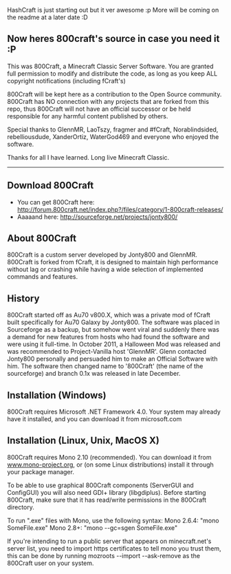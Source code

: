 HashCraft is just starting out but it ver awesome :p
More will be coming on the readme at a later date :D






Now heres 800craft's source in case you need it :P
------------------------------------------------------------------

This was 800Craft, a Minecraft Classic Server Software. 
You are granted full permission to modify and distribute the code, 
as long as you keep ALL copyright notifications (including fCraft's)

800Craft will be kept here as a contribution to the Open Source community. 
800Craft has NO connection with any projects that are forked from this repo,
thus 800Craft will not have an official successor or be held responsible for any
harmful content published by others.

Special thanks to GlennMR, LaoTszy, fragmer and #fCraft, Norablindsided, 
rebelliousdude, XanderOrtiz, WaterGod469 and everyone who enjoyed the software.

Thanks for all I have learned. Long live Minecraft Classic.

------------------------------------------------------------------
## Download 800Craft 
* You can get 800Craft here: http://forum.800craft.net/index.php?/files/category/1-800craft-releases/ 
* Aaaaand here: http://sourceforge.net/projects/jonty800/ 

## About 800Craft 
800Craft is a custom server developed by Jonty800 and GlennMR. 800Craft is forked from fCraft, it is designed to maintain high performance without lag or crashing while having a wide selection of implemented commands and features. 

## History

800Craft started off as Au70 v800.X, which was a private mod of fCraft built specifically for Au70 Galaxy by Jonty800. The software was placed in Sourceforge as a backup, but somehow went viral and suddenly there was a demand for new features from hosts who had found the software and were using it full-time. In October 2011, a Halloween Mod was released and was recommended to Project-Vanilla host 'GlennMR'. Glenn contacted Jonty800 personally and persuaded him to make an Official Software with him. The software then changed name to '800Craft' (the name of the sourceforge) and branch 0.1x was released in late December.


## Installation (Windows)

800Craft requires Microsoft .NET Framework 4.0. Your system may already have it
installed, and you can download it from microsoft.com

## Installation (Linux, Unix, MacOS X)

800Craft requires Mono 2.10 (recommended). You can
download it from www.mono-project.org, or (on some Linux distributions) install
it through your package manager.

To be able to use graphical 800Craft components (ServerGUI and ConfigGUI) you
will also need GDI+ library (libgdiplus). Before starting 800Craft, make sure
that it has read/write permissions in the 800Craft directory.

To run ".exe" files with Mono, use the following syntax:
Mono 2.6.4: "mono SomeFile.exe"
Mono 2.8+:  "mono --gc=sgen SomeFile.exe"

If you're intending to run a public server that appears on minecraft.net's server list, you need to import https certificates to tell mono you trust them, this can be done by running mozroots --import --ask-remove as the 800Craft user on your system.

